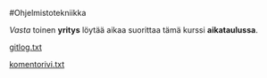 #Ohjelmistotekniikka

*Vasta* toinen **yritys** löytää aikaa suorittaa tämä kurssi **aikataulussa**.

[gitlog.txt](https://github.com/osink/ot-harjoitustyo/blob/master/laskarit/viikko1/gitlog.txt)

[komentorivi.txt](https://github.com/osink/ot-harjoitustyo/blob/master/laskarit/viikko1/komentorivi.txt)
